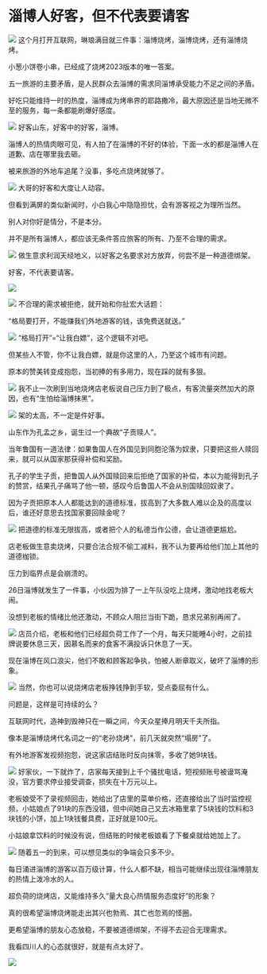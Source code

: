 # 淄博人好客，但不代表要请客

![](https://inews.gtimg.com/news_bt/GgfjnoAy4nK8avqBBXNeoyxmZGk6SHHTpRk8hIg_opOIUAA/0)
这个月打开互联网，琳琅满目就三件事：淄博烧烤，淄博烧烤，还有淄博烧烤。

小葱小饼卷小串，已经成了烧烤2023版本的唯一答案。

五一旅游的主要矛盾，是人民群众去淄博的需求同淄博承受能力不足之间的矛盾。

好吃只能维持一时的热度，淄博成为烤串界的耶路撒冷，最大原因还是当地无微不至的服务，每一条都能刷爆好感度。

![](https://inews.gtimg.com/news_bt/Ovkp00O1yi4vVkIo2mKPbWVY7Zx2qiV-S-4Y3V8PuPhzUAA/1000)
好客山东，好客中的好客，淄博。

淄博人的热情肉眼可见，有人拍了在淄博的不好的体验，下面一水的都是淄博人在道歉、店在哪里我去砸。

被来旅游的外地车追尾？没事，多吃点烧烤就够了。

![](https://inews.gtimg.com/news_bt/OOig5XeI-qM11TYVWxWRlQT-ey_7qyR2ONyFVrea_ysg4AA/1000)
大哥的好客和大度让人动容。

但看到满屏的类似新闻时，小白我心中隐隐担忧，会有游客视之为理所当然。

别人对你好是情分，不是本分。

并不是所有淄博人，都应该无条件答应旅客的所有、乃至不合理的需求。

![](https://inews.gtimg.com/news_bt/OpCk4oBfysB1mX1KV2RjQtmDbxOKcQkarRCqRB-L1bo_EAA/1000)
做生意求利润天经地义，以好客之名要求对方放弃，何尝不是一种道德绑架。

好客，不代表要请客。

![](https://inews.gtimg.com/news_bt/OVFr9TnpDM3xsJgpWXFmzX76vUbSX_D6GjJ4tamfC9hJUAA/1000)

![](https://inews.gtimg.com/news_bt/OY9rGWWYbwwgRMjWYfLghEu97r4uDzUFGHOlgbFoAtYgwAA/1000)
不合理的需求被拒绝，就开始和你扯宏大话题：

“格局要打开，不能赚我们外地游客的钱，该免费送就送。”

![](https://inews.gtimg.com/news_bt/Oxjo2sxnwexe3_7tvAaCVMgXx2gGwvWisjpylxs_wOoRAAA/1000)
“格局打开”=“让我白嫖”，这个逻辑不对吧。

但某些人不管，你不让我白嫖，就是你这里的人，乃至这个城市有问题。

原本的赞美转变成抱怨，当初捧的有多用力，现在踩的就有多狠。

![](https://inews.gtimg.com/news_bt/O4GDleo5SDEbactzqqtvwyG9OufbO2M3RiGTTS5uOykt4AA/1000)
我不止一次刷到当地烧烤店老板说自己压力到了极点，有客流量突然加大的原因，也有“生怕给淄博抹黑”。

![](https://inews.gtimg.com/news_bt/O-OlMCp4vVj3yG9qSzdNW4JpmpZ9gKOExlHY2iPn7SEAoAA/1000)
架的太高，不一定是件好事。

山东作为孔孟之乡，诞生过一个典故“子贡赎人”。

当年鲁国有一道法律：如果鲁国人在外国见到同胞沦落为奴隶，只要把这些人赎回来，就可以从国家那获得补偿和奖励。

孔子的学生子贡，把鲁国人从外国赎回来后拒绝了国家的补偿，本以为能得到孔子的赞赏，结果孔子痛骂了他一顿，感叹今后鲁国人不会从别国赎回奴隶了。

因为子贡把原本人人都能达到的道德标准，拔高到了大多数人难以企及的高度以后，谁还好意思去找国家要回赎金呢？

![](https://inews.gtimg.com/news_bt/OpX3ygidNaQUnCImO3R2GZEQHvUzrO42YghNi_xO1gQ5gAA/1000)
把道德的标准无限拔高，或者把个人的私德当作公德，会让道德更尴尬。

店老板做生意卖烧烤，只要合法合规不偷工减料，我不认为要再给他们加上其他的道德枷锁。

压力到临界点是会崩溃的。

26日淄博就发生了一件事，小伙因为排了一上午队没吃上烧烤，激动地找老板大闹。

没想到老板的情绪比他还激动，不顾众人阻拦当街下跪，恳求兄弟别再闹了。

![](https://inews.gtimg.com/news_bt/GecfEqwRBgGfHmsvRLHCU4Dp0xcEGSuyzGHGZQdwHs0qAAA/0)
店员介绍，老板和他们已经超负荷工作了一个月，每天只能睡4小时，之前挂牌说要休息三天，因慕名而来的食客不满投诉只休息了一天。

现在淄博在风口浪尖，他们不敢和顾客起争执，怕被人断章取义，破坏了淄博的形象。

![](https://inews.gtimg.com/news_bt/OfO12_R0xOrDHwp5Gcb7cpG5NfAbmYkK8hoDsIDYq55R4AA/1000)
当然，你也可以说烧烤店老板挣钱挣到手软，受点委屈有什么。

问题是，这样是可持续的么？

互联网时代，造神到毁神只在一瞬之间，今天众星捧月明天千夫所指。

像本是淄博烧烤代名词之一的“老孙烧烤”，前几天就突然“塌房”了。

有外地游客发视频抱怨，说这家店结账时反向抹零，多收了她9块钱。

![](https://inews.gtimg.com/news_bt/OMbDQ9-nmJBgpyY2psG_Q2XuYUdCBcIFq4Wqo91ggCF7QAA/1000)
好家伙，一下就炸了，店家每天接到上千个骚扰电话，短视频账号被谩骂淹没，官方要求停业接受调查，损失在十万元以上。

老板娘受不了录视频回击，她给出了店里的菜单价格，还直接给出了当时监控视频，小姑娘点了91块的东西没错，但中间她自己又去冰箱里拿了5块钱的饮料和3块钱的小饼，加上1块钱餐具费，正好就是100元。

小姑娘拿饮料的时候没有说，但结账的时候老板娘看了下餐桌就给她加上了。

![](https://inews.gtimg.com/news_bt/O603Wx8WIyN4NKJXQCZrRGDctDv3wfD8f2Z8i8vIdts-UAA/1000)
随着五一的到来，可以想见类似的争端会只多不少。

每日涌进淄博的游客以百万级计算，什么人都不缺，相当可能继续出现往淄博朋友的热情上泼冷水的人。

超负荷的烧烤店，又能维持多久“量大良心热情服务态度好”的形象？

真的很希望淄博烧烤能走出其兴也勃焉、其亡也忽焉的怪圈。

更希望淄博的朋友心态放稳，不要被道德绑架，不得不去迎合无理需求。

我看四川人的心态就很好，就是有点太好了。

![](https://inews.gtimg.com/news_bt/OHB65B-sDIPcwFJLQ44cSv_JUHV9zlpsTAFV6f-9hURK4AA/1000)

